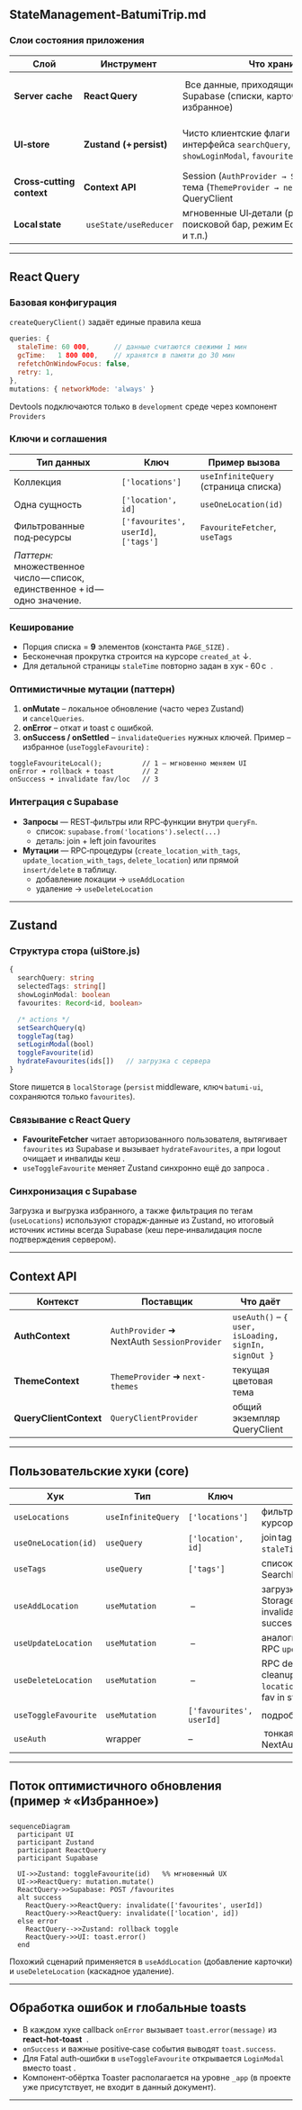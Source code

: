 ## StateManagement‑BatumiTrip.md

### Слои состояния приложения
| Слой                      | Инструмент              | Что хранит                                                                                                   | Где используется                                               |
| ------------------------- | ----------------------- | ------------------------------------------------------------------------------------------------------------ | -------------------------------------------------------------- |
| **Server cache**          | **React Query**         |  Все данные, приходящие из Supabase (списки, карточки, теги, избранное)                                      | хуки `useLocations`, `useOneLocation`, `useTags`, мутации CRUD |
| **UI‑store**              | **Zustand (+ persist)** | Чисто клиентские флаги интерфейса `searchQuery`, `selectedTags`, `showLoginModal`, `favourites {id:boolean}` | SearchBar, TagBadge, LoginModal, Favourite UI                  |
| **Cross‑cutting context** | **Context API**         | Session (`AuthProvider → SessionProvider`), тема (`ThemeProvider → next‑themes`), QueryClient                | обёртка `Providers` вокруг всего приложения                    |
| **Local state**           |  `useState/useReducer`  | мгновенные UI‑детали (раскрыт поисковой бар, режим Edit карточки и т.п.)                                     | Header, LocationDetailPage                                     |

---
## React Query

### Базовая конфигурация
`createQueryClient()` задаёт единые правила кеша 

```js
queries: {
  staleTime: 60 000,      // данные считаются свежими 1 мин
  gcTime:   1 800 000,    // хранятся в памяти до 30 мин
  refetchOnWindowFocus: false,
  retry: 1,
},
mutations: { networkMode: 'always' }
```
Devtools подключаются только в `development` среде через компонент `Providers` 

### Ключи и соглашения
| Тип данных                                                                  | Ключ                                 | Пример вызова                         |
| --------------------------------------------------------------------------- | ------------------------------------ | ------------------------------------- |
| Коллекция                                                                   | `['locations']`                      | `useInfiniteQuery` (страница списка)  |
| Одна сущность                                                               | `['location', id]`                   | `useOneLocation(id)`                  |
| Фильтрованные под‑ресурсы                                                   | `['favourites', userId]`, `['tags']` | `FavouriteFetcher`, `useTags`         |
| *Паттерн:* множественное число — список, единственное + id — одно значение. |                                      |                                       |

### Кеширование
* Порция списка = **9** элементов (константа `PAGE_SIZE`) .
* Бесконечная прокрутка строится на курсоре `created_at` ↓.
* Для детальной страницы `staleTime` повторно задан в хук ‑ 60 с  .

### Оптимистичные мутации (паттерн)
1. **onMutate** – локальное обновление (часто через Zustand) и `cancelQueries`.
2. **onError** – откат и toast с ошибкой.
3. **onSuccess / onSettled** – `invalidateQueries` нужных ключей.
   Пример – избранное (`useToggleFavourite`) :
```text
toggleFavouriteLocal();          // 1 — мгновенно меняем UI
onError ➜ rollback + toast       // 2
onSuccess ➜ invalidate fav/loc   // 3
```
### Интеграция с Supabase

* **Запросы** — REST‑фильтры или RPC‑функции внутри `queryFn`.
  * список: `supabase.from('locations').select(...)` 
  * деталь: join + left join favourites 
* **Мутации** — RPC‑процедуры (`create_location_with_tags`, `update_location_with_tags`, `delete_location`) или прямой `insert/delete` в таблицу.
  * добавление локации → `useAddLocation` 
  * удаление → `useDeleteLocation` 

---
## Zustand

### Структура стора (uiStore.js) 
```ts
{
  searchQuery: string
  selectedTags: string[]
  showLoginModal: boolean
  favourites: Record<id, boolean>

  /* actions */
  setSearchQuery(q)
  toggleTag(tag)
  setLoginModal(bool)
  toggleFavourite(id)
  hydrateFavourites(ids[])   // загрузка с сервера
}
```
Store пишется в `localStorage` (`persist` middleware, ключ `batumi-ui`, сохраняются только `favourites`).

### Связывание с React Query
* **FavouriteFetcher** читает авторизованного пользователя, вытягивает `favourites` из Supabase и вызывает `hydrateFavourites`, а при logout очищает и инвалиды кеш .
* `useToggleFavourite` меняет Zustand синхронно ещё до запроса .

### Синхронизация с Supabase
Загрузка и выгрузка избранного, а также фильтрация по тегам (`useLocations`) используют сторадж‑данные из Zustand, но итоговый источник истины всегда Supabase (кеш пере‑инвалидация после подтверждения сервером).

---
## Context API
| Контекст               | Поставщик                                   | Что даёт                                              |
| ---------------------- | ------------------------------------------- | ----------------------------------------------------- |
| **AuthContext**        | `AuthProvider` ➜ NextAuth `SessionProvider` | `useAuth()` – `{ user, isLoading, signIn, signOut }`  |
| **ThemeContext**       | `ThemeProvider` ➜ `next-themes`             | текущая цветовая тема                                 |
| **QueryClientContext** | `QueryClientProvider`                       | общий экземпляр QueryClient                           |

---
## Пользовательские хуки (core)
| Хук                  | Тип                | Ключ                     | Особенности                                                                                        |
| -------------------- | ------------------ | ------------------------ | -------------------------------------------------------------------------------------------------- |
| `useLocations`       | `useInfiniteQuery` | `['locations']`          | фильтры search+tags, курсор‑пагинация 9×                                                           |
| `useOneLocation(id)` | `useQuery`         | `['location', id]`       | join tags,favourites, `staleTime:60 с`                                                             |
| `useTags`            | `useQuery`         | `['tags']`               | список тегов, используется в SearchBar / ChooseTag                                                 |
| `useAddLocation`     | `useMutation`      |  –                       | загрузка файла в Storage + RPC create, invalidates `locations`, `tags`, success toast              |
| `useUpdateLocation`  | `useMutation`      |  –                       | аналогично, но RPC `update_location_with_tags`                                                     |
| `useDeleteLocation`  | `useMutation`      |  –                       | RPC delete\_location + storage cleanup, invalidates `locations/favourites`, rollback fav in store  |
| `useToggleFavourite` | `useMutation`      | `['favourites', userId]` | подробный optimistic‑flow                                                                          |
| `useAuth`            | wrapper            | –                        |  тонкая оболочка над NextAuth `useSession`                                                         |

---
## Поток оптимистичного обновления (пример ⭐ «Избранное»)
```mermaid
sequenceDiagram
  participant UI
  participant Zustand
  participant ReactQuery
  participant Supabase

  UI->>Zustand: toggleFavourite(id)   %% мгновенный UX
  UI->>ReactQuery: mutation.mutate()
  ReactQuery->>Supabase: POST /favourites
  alt success
    ReactQuery->>ReactQuery: invalidate(['favourites', userId])
    ReactQuery->>ReactQuery: invalidate(['location', id])
  else error
    ReactQuery-->>Zustand: rollback toggle
    ReactQuery->>UI: toast.error()
  end
```
Похожий сценарий применяется в `useAddLocation` (добавление карточки) и `useDeleteLocation` (каскадное удаление).

---
## Обработка ошибок и глобальные **toasts**
* В каждом хукe callback `onError` вызывает `toast.error(message)` из **react‑hot‑toast**  .
* `onSuccess` и важные positive‑case события выводят `toast.success`.
* Для Fatal auth‑ошибки в `useToggleFavourite` открывается `LoginModal` вместо toast .
* Компонент‑обёртка Toaster располагается на уровне `_app` (в проекте уже присутствует, не входит в данный документ).

---